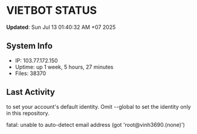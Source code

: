 # VIETBOT STATUS
**Updated**: Sun Jul 13 01:40:32 AM +07 2025

## System Info
- IP: 103.77.172.150
- Uptime: up 1 week, 5 hours, 27 minutes
- Files: 38370

## Last Activity

to set your account's default identity.
Omit --global to set the identity only in this repository.

fatal: unable to auto-detect email address (got 'root@vinh3690.(none)')
